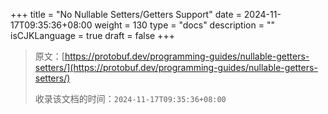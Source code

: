 +++
title = "No Nullable Setters/Getters Support"
date = 2024-11-17T09:35:36+08:00
weight = 130
type = "docs"
description = ""
isCJKLanguage = true
draft = false
+++

> 原文：[https://protobuf.dev/programming-guides/nullable-getters-setters/](https://protobuf.dev/programming-guides/nullable-getters-setters/)
>
> 收录该文档的时间：`2024-11-17T09:35:36+08:00`
